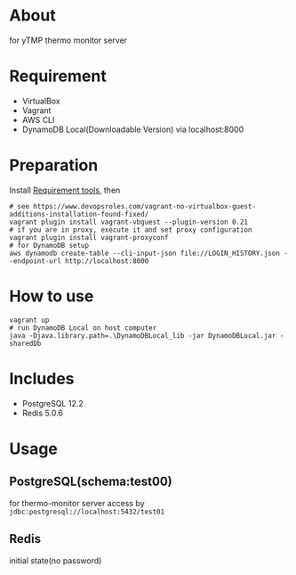 # About
for yTMP thermo monitor server

# Requirement
* VirtualBox
* Vagrant
* AWS CLI
* DynamoDB Local(Downloadable Version) via localhost:8000

# Preparation
Install [Requirement tools](#Requirement), then
```
# see https://www.devopsroles.com/vagrant-no-virtualbox-guest-additions-installation-found-fixed/
vagrant plugin install vagrant-vbguest --plugin-version 0.21
# if you are in proxy, execute it and set proxy configuration
vagrant plugin install vagrant-proxyconf
# for DynamoDB setup
aws dynamodb create-table --cli-input-json file://LOGIN_HISTORY.json --endpoint-url http://localhost:8000
```

# How to use
```
vagrant up
# run DynamoDB Local on host computer
java -Djava.library.path=.\DynamoDBLocal_lib -jar DynamoDBLocal.jar -sharedDb
```

# Includes
* PostgreSQL 12.2
* Redis 5.0.6

# Usage
## PostgreSQL(schema:test00)
for thermo-monitor server
access by `jdbc:postgresql://localhost:5432/test01`

## Redis
initial state(no password)
